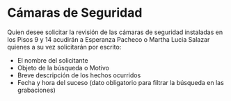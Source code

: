 # Cámaras de Seguridad

Quien desee solicitar la revisión de las cámaras de seguridad instaladas en los Pisos 9 y 14 acudirán a Esperanza Pacheco o Martha Lucia Salazar quienes a su vez solicitarán por escrito:

- El nombre del solicitante
- Objeto de la búsqueda o Motivo
- Breve descripción de los hechos ocurridos
- Fecha y hora del suceso (dato obligatorio para filtrar la búsqueda en las grabaciones)